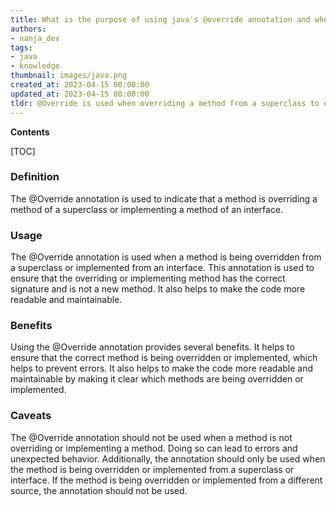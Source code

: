 ```yaml
---
title: What is the purpose of using java's @override annotation and when should it be applied?
authors:
- nanja_dev
tags:
- java
- knowledge
thumbnail: images/java.png
created_at: 2023-04-15 00:00:00
updated_at: 2023-04-15 00:00:00
tldr: @Override is used when overriding a method from a superclass to ensure that the method signature is correct.
---
```


**Contents**

[TOC]

### Definition
The @Override annotation is used to indicate that a method is overriding a method of a superclass or implementing a method of an interface.

### Usage
The @Override annotation is used when a method is being overridden from a superclass or implemented from an interface. This annotation is used to ensure that the overriding or implementing method has the correct signature and is not a new method. It also helps to make the code more readable and maintainable.

### Benefits
Using the @Override annotation provides several benefits. It helps to ensure that the correct method is being overridden or implemented, which helps to prevent errors. It also helps to make the code more readable and maintainable by making it clear which methods are being overridden or implemented.

### Caveats
The @Override annotation should not be used when a method is not overriding or implementing a method. Doing so can lead to errors and unexpected behavior. Additionally, the annotation should only be used when the method is being overridden or implemented from a superclass or interface. If the method is being overridden or implemented from a different source, the annotation should not be used.
